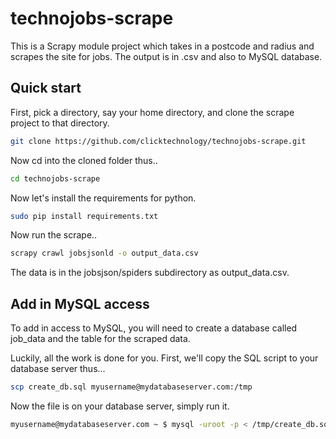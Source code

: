 # technojobs-scrape

This is a Scrapy module project which takes in a postcode and radius and scrapes the site for jobs. The output is in .csv and also to MySQL database.

## Quick start

First, pick a directory, say your home directory, and clone the scrape project to that directory.

```bash
git clone https://github.com/clicktechnology/technojobs-scrape.git
```

Now cd into the cloned folder thus..

```bash
cd technojobs-scrape
```

Now let's install the requirements for python.

```bash
sudo pip install requirements.txt
```

Now run the scrape..

```bash
scrapy crawl jobsjsonld -o output_data.csv
```

The data is in the jobsjson/spiders subdirectory as output_data.csv.

## Add in MySQL access

To add in access to MySQL, you will need to create a database called job_data and the table for the scraped data.

Luckily, all the work is done for you. First, we'll copy the SQL script to your database server thus...

```bash
scp create_db.sql myusername@mydatabaseserver.com:/tmp
```

Now the file is on your database server, simply run it.

```bash
myusername@mydatabaseserver.com ~ $ mysql -uroot -p < /tmp/create_db.sql
```

This creates the database and a user called job_data_user and a password of SECRET_PASSWORD.

Now we just need to modify the pipeline settings so open the settings.py file in technojobs-scrape folder. Go to
line 79 and un-comment the line as shown below.

```bash
    'scrapy_mysql_pipeline.MySQLPipeline': 300,
```

That's it. All finished. Begin scraping!
